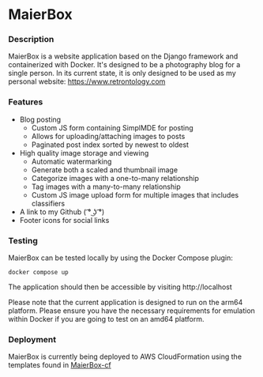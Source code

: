 # MaierBox
### Description
MaierBox is a website application based on the Django framework and containerized with Docker. It's designed to be a photography blog for a single person. In its current state, it is only designed to be used as my personal website: https://www.retrontology.com

### Features
- Blog posting
  - Custom JS form containing SimplMDE for posting
  - Allows for uploading/attaching images to posts
  - Paginated post index sorted by newest to oldest
- High quality image storage and viewing
  - Automatic watermarking
  - Generate both a scaled and thumbnail image
  - Categorize images with a one-to-many relationship
  - Tag images with a many-to-many relationship
  - Custom JS image upload form for multiple images that includes classifiers
- A link to my Github ( ͡° ͜ʖ ͡°)
- Footer icons for social links

### Testing
MaierBox can be tested locally by using the Docker Compose plugin:
```
docker compose up
```
The application should then be accessible by visiting http://localhost

Please note that the current application is designed to run on the arm64 platform. Please ensure you have the necessary requirements for emulation within Docker if you are going to test on an amd64 platform.

### Deployment
MaierBox is currently being deployed to AWS CloudFormation using the templates found in [MaierBox-cf](https://github.com/retrontology/MaierBox-cf)
